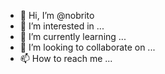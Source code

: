 - 👋 Hi, I’m @nobrito
- 👀 I’m interested in ...
- 🌱 I’m currently learning ...
- 💞️ I’m looking to collaborate on ...
- 📫 How to reach me ...

<!---
nobrito/nobrito is a ✨ special ✨ repository because its `README.md` (this file) appears on your GitHub profile.
You can click the Preview link to take a look at your changes.
--->
